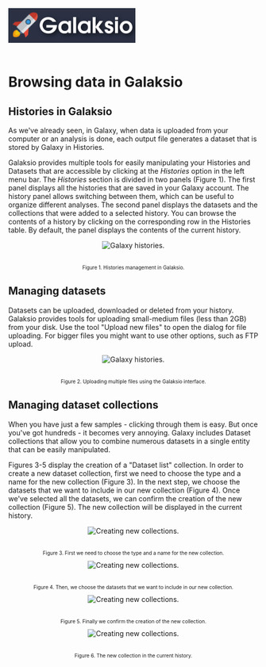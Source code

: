 <div class="imageContainer" style="" >
    <img src="galaksio_logo.png" title="Galaksio logo." style=" height: 70px !important; margin-bottom: 20px; ">
</div>


# Browsing data in Galaksio
## Histories in Galaksio
As we've already seen, in Galaxy, when data is uploaded from your computer or an analysis is done, each output file generates a dataset that is stored by Galaxy in Histories.

Galaksio provides multiple tools for easily manipulating your Histories and Datasets that are accessible by clicking at the *Histories* option in the left menu bar. The *Histories* section is divided in two panels (Figure 1). The first panel displays all the histories that are saved in your Galaxy account. The history panel allows switching between them, which can be useful to organize different analyses. The second panel displays the datasets and the collections that were added to a selected history. You can browse the contents of a history by clicking on the corresponding row in the Histories table. By default, the panel displays the contents of the current history.

<div class="imageContainer" style="text-align:center;" >
    <img src="histories_1.png" title="Galaxy histories." style="height: 400px !important; margin-bottom: 20px; ">
    <p class="imageLegend" style="font-size:10px;">Figure 1. Histories management in Galaksio.</p>
</div>

## Managing datasets
Datasets can be uploaded, downloaded or deleted from your history. Galaksio provides tools for uploading small-medium files (less than 2GB) from your disk. Use the tool "Upload new files" to open the dialog for file uploading. For bigger files you might want to use other options, such as FTP upload.

<div class="imageContainer" style="text-align:center;" >
    <img src="histories_2.png" title="Galaxy histories." style="height: 375px !important; margin-bottom: 20px; ">
    <p class="imageLegend" style="font-size:10px;">Figure 2. Uploading multiple files using the Galaksio interface.</p>
</div>

## Managing dataset collections
When you have just a few samples - clicking through them is easy. But once you've got hundreds - it becomes very annoying. Galaxy includes Dataset collections that allow you to combine numerous datasets in a single entity that can be easily manipulated.

Figures 3-5 display the creation of a "Dataset list" collection. In order to create a new dataset collection, first we need to choose the type and a name for the new collection (Figure 3). In the next step, we choose the datasets that we want to include in our new collection (Figure 4). Once we've selected all the datasets, we can confirm the creation of the new collection (Figure 5). The new collection will be displayed in the current history.

<div class="imageContainer" style="text-align:center;" >
    <img src="histories_3.png" title="Creating new collections." style="height: 375px !important; margin-bottom: 20px; ">
    <p class="imageLegend" style="font-size:10px;">Figure 3. First we need to choose the type and a name for the new collection.</p>
</div>

<div class="imageContainer" style="text-align:center;" >
    <img src="histories_4.png" title="Creating new collections." style="height: 450px !important; margin-bottom: 20px; ">
    <p class="imageLegend" style="font-size:10px;">Figure 4. Then, we choose the datasets that we want to include in our new collection.</p>
</div>

<div class="imageContainer" style="text-align:center;" >
    <img src="histories_5.png" title="Creating new collections." style="height: 450px !important; margin-bottom: 20px; ">
    <p class="imageLegend" style="font-size:10px;">Figure 5. Finally we confirm the creation of the new collection.</p>
</div>

<div class="imageContainer" style="text-align:center;" >
    <img src="histories_6.png" title="Creating new collections." style="height: 450px !important; margin-bottom: 20px; ">
    <p class="imageLegend" style="font-size:10px;">Figure 6. The new collection in the current history.</p>
</div>

